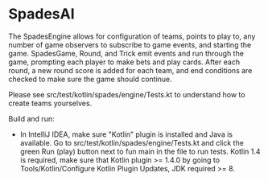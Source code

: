 # SpadesAI

The SpadesEngine allows for configuration of teams, points to play to, any number of game 
observers to subscribe to game events, and starting the game. SpadesGame, Round, and Trick emit 
events and run through the game, prompting each player to make bets and play cards. After each round, 
a new round score is added for each team, and end conditions are checked to make sure the game should 
continue.

Please see src/test/kotlin/spades/engine/Tests.kt to understand how to create teams yourselves.

Build and run:
- In IntelliJ IDEA, make sure "Kotlin" plugin is installed and Java is available. Go to src/test/kotlin/spades/engine/Tests.kt 
and click the green Run (play) button next to fun main in the file to run tests. Kotlin 1.4 is required, make sure that 
Kotlin plugin >= 1.4.0 by going to Tools/Kotlin/Configure Kotlin Plugin Updates, JDK required >= 8.